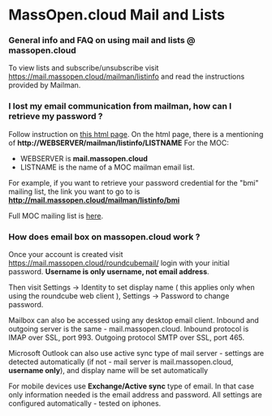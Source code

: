 # MassOpen.cloud Mail and Lists

### General info and FAQ on using mail and lists @ massopen.cloud
To view lists and subscribe/unsubscribe visit https://mail.massopen.cloud/mailman/listinfo and read the instructions provided by Mailman.

### I lost my email communication from mailman, how can I retrieve my password ?
Follow instruction on [this html page](http://www.list.org/mailman-member/node16.html).
On the html page, there is a mentioning of **http://WEBSERVER/mailman/listinfo/LISTNAME**
For the MOC: 
* WEBSERVER is **mail.massopen.cloud**
* LISTNAME is the name of a MOC mailman email list. 

For example, if you want to retrieve your password credential for the "bmi" mailing list, the link you want to go to is **http://mail.massopen.cloud/mailman/listinfo/bmi** 

Full MOC mailing list is [here](https://mail.massopen.cloud/mailman/listinfo). 

### How does email box on massopen.cloud work ?
Once your account is created visit https://mail.massopen.cloud/roundcubemail/  login with your initial password. **Username is only username, not email address**. 

Then visit Settings -> Identity to set display name ( this applies only when using the roundcube web client ), Settings -> Password to change password.

Mailbox can also be accessed using any desktop email client. Inbound and outgoing server is the same - mail.massopen.cloud. Inbound protocol is IMAP over SSL, port 993. Outgoing protocol SMTP over SSL, port 465. 

Microsoft Outlook can also use active sync type of mail server - settings are detected automatically (if not - mail server is mail.massopen.cloud, **username only**), and display name will be set automatically

For mobile devices use **Exchange/Active sync** type of email. In that case only information needed is the email address and password. All settings are configured automatically - tested on iphones.

